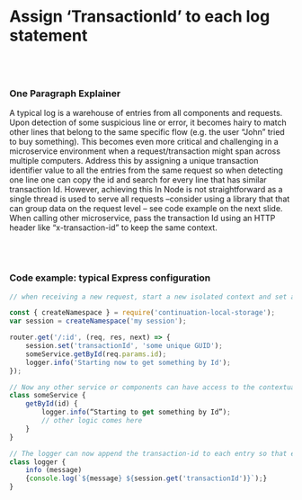 # Assign ‘TransactionId’ to each log statement

<br/><br/>

### One Paragraph Explainer

A typical log is a warehouse of entries from all components and requests. Upon detection of some suspicious line or error, it becomes hairy to match other lines that belong to the same specific flow (e.g. the user “John” tried to buy something). This becomes even more critical and challenging in a microservice environment when a request/transaction might span across multiple computers. Address this by assigning a unique transaction identifier value to all the entries from the same request so when detecting one line one can copy the id and search for every line that has similar transaction Id. However, achieving this In Node is not straightforward as a single thread is used to serve all requests –consider using a library that that can group data on the request level – see code example on the next slide. When calling other microservice, pass the transaction Id using an HTTP header like “x-transaction-id” to keep the same context.

<br/><br/>

### Code example: typical Express configuration

```javascript
// when receiving a new request, start a new isolated context and set a transaction Id. The following example is using the NPM library continuation-local-storage to isolate requests

const { createNamespace } = require('continuation-local-storage');
var session = createNamespace('my session');

router.get('/:id', (req, res, next) => {
    session.set('transactionId', 'some unique GUID');
    someService.getById(req.params.id);
    logger.info('Starting now to get something by Id');
});

// Now any other service or components can have access to the contextual, per-request, data
class someService {
    getById(id) {
        logger.info(“Starting to get something by Id”);
        // other logic comes here
    }
}

// The logger can now append the transaction-id to each entry so that entries from the same request will have the same value
class logger {
    info (message)
    {console.log(`${message} ${session.get('transactionId')}`);}
}
```
